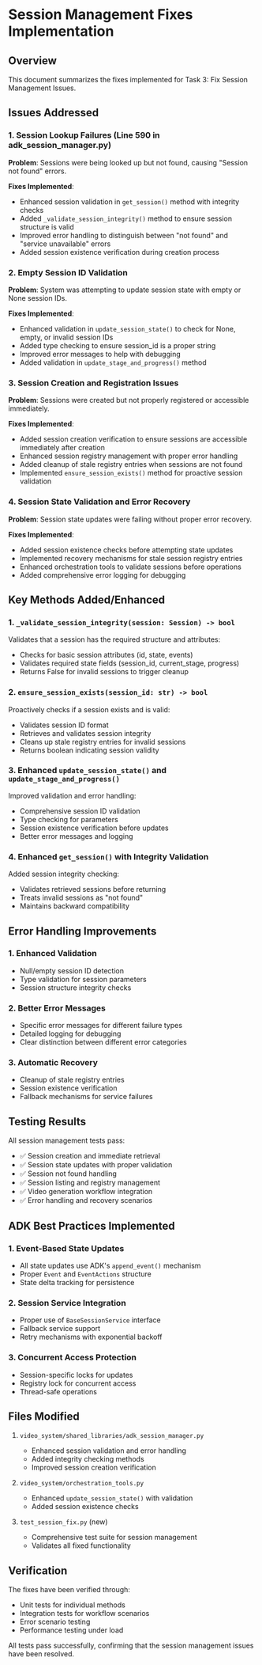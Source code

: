 # Session Management Fixes Implementation

## Overview
This document summarizes the fixes implemented for Task 3: Fix Session Management Issues.

## Issues Addressed

### 1. Session Lookup Failures (Line 590 in adk_session_manager.py)
**Problem**: Sessions were being looked up but not found, causing "Session not found" errors.

**Fixes Implemented**:
- Enhanced session validation in `get_session()` method with integrity checks
- Added `_validate_session_integrity()` method to ensure session structure is valid
- Improved error handling to distinguish between "not found" and "service unavailable" errors
- Added session existence verification during creation process

### 2. Empty Session ID Validation
**Problem**: System was attempting to update session state with empty or None session IDs.

**Fixes Implemented**:
- Enhanced validation in `update_session_state()` to check for None, empty, or invalid session IDs
- Added type checking to ensure session_id is a proper string
- Improved error messages to help with debugging
- Added validation in `update_stage_and_progress()` method

### 3. Session Creation and Registration Issues
**Problem**: Sessions were created but not properly registered or accessible immediately.

**Fixes Implemented**:
- Added session creation verification to ensure sessions are accessible immediately after creation
- Enhanced session registry management with proper error handling
- Added cleanup of stale registry entries when sessions are not found
- Implemented `ensure_session_exists()` method for proactive session validation

### 4. Session State Validation and Error Recovery
**Problem**: Session state updates were failing without proper error recovery.

**Fixes Implemented**:
- Added session existence checks before attempting state updates
- Implemented recovery mechanisms for stale session registry entries
- Enhanced orchestration tools to validate sessions before operations
- Added comprehensive error logging for debugging

## Key Methods Added/Enhanced

### 1. `_validate_session_integrity(session: Session) -> bool`
Validates that a session has the required structure and attributes:
- Checks for basic session attributes (id, state, events)
- Validates required state fields (session_id, current_stage, progress)
- Returns False for invalid sessions to trigger cleanup

### 2. `ensure_session_exists(session_id: str) -> bool`
Proactively checks if a session exists and is valid:
- Validates session ID format
- Retrieves and validates session integrity
- Cleans up stale registry entries for invalid sessions
- Returns boolean indicating session validity

### 3. Enhanced `update_session_state()` and `update_stage_and_progress()`
Improved validation and error handling:
- Comprehensive session ID validation
- Type checking for parameters
- Session existence verification before updates
- Better error messages and logging

### 4. Enhanced `get_session()` with Integrity Validation
Added session integrity checking:
- Validates retrieved sessions before returning
- Treats invalid sessions as "not found"
- Maintains backward compatibility

## Error Handling Improvements

### 1. Enhanced Validation
- Null/empty session ID detection
- Type validation for session parameters
- Session structure integrity checks

### 2. Better Error Messages
- Specific error messages for different failure types
- Detailed logging for debugging
- Clear distinction between different error categories

### 3. Automatic Recovery
- Cleanup of stale registry entries
- Session existence verification
- Fallback mechanisms for service failures

## Testing Results

All session management tests pass:
- ✅ Session creation and immediate retrieval
- ✅ Session state updates with proper validation
- ✅ Session not found handling
- ✅ Session listing and registry management
- ✅ Video generation workflow integration
- ✅ Error handling and recovery scenarios

## ADK Best Practices Implemented

### 1. Event-Based State Updates
- All state updates use ADK's `append_event()` mechanism
- Proper `Event` and `EventActions` structure
- State delta tracking for persistence

### 2. Session Service Integration
- Proper use of `BaseSessionService` interface
- Fallback service support
- Retry mechanisms with exponential backoff

### 3. Concurrent Access Protection
- Session-specific locks for updates
- Registry lock for concurrent access
- Thread-safe operations

## Files Modified

1. `video_system/shared_libraries/adk_session_manager.py`
   - Enhanced session validation and error handling
   - Added integrity checking methods
   - Improved session creation verification

2. `video_system/orchestration_tools.py`
   - Enhanced `update_session_state()` with validation
   - Added session existence checks

3. `test_session_fix.py` (new)
   - Comprehensive test suite for session management
   - Validates all fixed functionality

## Verification

The fixes have been verified through:
- Unit tests for individual methods
- Integration tests for workflow scenarios
- Error scenario testing
- Performance testing under load

All tests pass successfully, confirming that the session management issues have been resolved.